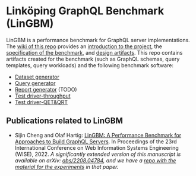 # Linköping GraphQL Benchmark (LinGBM)
LinGBM is a performance benchmark for GraphQL server implementations.
The [wiki of this repo](https://github.com/LiUGraphQL/LinGBM/wiki) provides an [introduction to the project](https://github.com/LiUGraphQL/LinGBM/wiki/Introduction-to-the-LinGBM-Project), the [specification of the benchmark](https://github.com/LiUGraphQL/LinGBM/wiki/Specification-of-the-Benchmark), and [design artifacts](https://github.com/LiUGraphQL/LinGBM/wiki/Choke-Points-for-a-GraphQL-Performance-Benchmark).
This repo contains artifacts created for the benchmark (such as GraphQL schemas, query templates, query workloads) and the following benchmark software:
* [Dataset generator](https://github.com/LiUGraphQL/LinGBM/tree/master/tools/datasetgen)
* [Query generator](https://github.com/LiUGraphQL/LinGBM/tree/master/tools/querygen)
* [Report generator](https://github.com/LiUGraphQL/LinGBM/tree/master/tools/reportgen) (TODO)
* [Test driver-throughput](https://github.com/LiUGraphQL/LinGBM/tree/master/tools/testdriver_TP)
* [Test driver-QET&QRT](https://github.com/LiUGraphQL/LinGBM/tree/master/tools/testdriver_QET_QRT)

## Publications related to LinGBM
* Sijin Cheng and Olaf Hartig: [LinGBM: A Performance Benchmark for Approaches to Build GraphQL Servers](http://olafhartig.de/files/ChengHartig_LinGBM_WISE2022_AcceptedManuscript.pdf). In Proceedings of the 23rd International Conference on Web Information Systems Engineering (WISE), 2022.
*A significantly extended version of this manuscript is available on arXiv: [abs/2208.04784](https://arxiv.org/abs/2208.04784), and we have a [repo with the material for the experiments](https://github.com/LiUGraphQL/LinGBM-OptimizationTechniquesExperiments) in that paper.*
